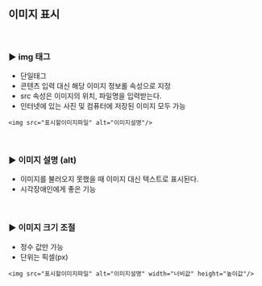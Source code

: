 ## 이미지 표시

<br>

### ▶ img 태그

- 단일태그
- 콘텐츠 입력 대신 해당 이미지 정보롤 속성으로 지정
- src 속성은 이미지의 위치, 파일명을 입력받는다.
- 인터넷에 있는 사진 및 컴퓨터에 저장된 이미지 모두 가능

```
<img src="표시할이미지파일" alt="이미지설명"/>
```

<br>

### ▶ 이미지 설명 (alt)

- 이미지를 불러오지 못했을 때 이미지 대신 텍스트로 표시된다.
- 시각장애인에게 좋은 기능

<br>

### ▶ 이미지 크기 조절

- 정수 값만 가능
- 단위는 픽셀(px)

```
<img src="표시할이미지파일" alt="이미지설명" width="너비값" height="높이값"/>
```



